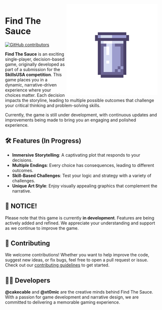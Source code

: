<img align="right" src="https://github.com/cakecable/Find-the-Sauce/blob/main/logo2.png" width="300" alt="Logo Image" />

# Find The Sauce

[![GitHub contributors](https://img.shields.io/github/contributors/cakecable/Find-the-Sauce.svg)](https://github.com/cakecable/Find-the-Sauce)

**Find The Sauce** is an exciting single-player, decision-based game, originally developed as part of a submission for the **SkillsUSA competition**. This game places you in a dynamic, narrative-driven experience where your choices matter. Each decision impacts the storyline, leading to multiple possible outcomes that challenge your critical thinking and problem-solving skills.

Currently, the game is still under development, with continuous updates and improvements being made to bring you an engaging and polished experience.

## 🛠️ Features (In Progress)

- **Immersive Storytelling**: A captivating plot that responds to your decisions.
- **Multiple Endings**: Every choice has consequences, leading to different outcomes.
- **Skill-Based Challenges**: Test your logic and strategy with a variety of challenges.
- **Unique Art Style**: Enjoy visually appealing graphics that complement the narrative.

## 🚨 NOTICE!
Please note that this game is currently **in development**. Features are being actively added and refined. We appreciate your understanding and support as we continue to improve the game.

## 🤝 Contributing
We welcome contributions! Whether you want to help improve the code, suggest new ideas, or fix bugs, feel free to open a pull request or issue. Check out our [contributing guidelines](link-to-guidelines) to get started.

## 🧑‍💻 Developers

**@cakecable** and **@xt0mic** are the creative minds behind Find The Sauce. With a passion for game development and narrative design, we are committed to delivering a memorable gaming experience.
